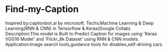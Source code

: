 # Find-my-Caption
Inspired by:captionbot.ai by microsoft.
Techs:Machine Learning & Deep Learning(RNN & CNN) in Tensorflow & Keras(Google Collab).
Description:This model is Built to Predict Caption for images using 'Keras VGG16 Model' and 'Flickr_8k Dataset' using RNN & CNN models.
Application:Image search tools,guidance tools for disables,self-driving cars.
